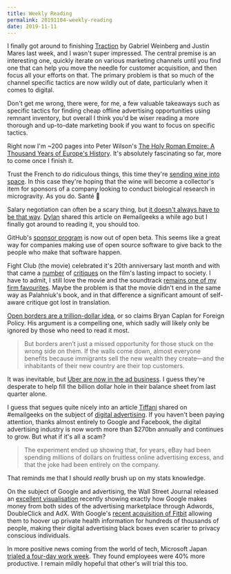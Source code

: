 ```yaml
---
title: Weekly Reading
permalink: 20191104-weekly-reading
date: 2019-11-11
---
```


I finally got around to finishing [Traction](https://www.goodreads.com/book/show/25768015-traction) by Gabriel Weinberg and Justin Mares last week, and I wasn't super impressed. The central premise is an interesting one, quickly iterate on various marketing channels until you find one that can help you move the needle for customer acquisition, and then focus all your efforts on that. The primary problem is that so much of the channel specific tactics are now wildly out of date, particularly when it comes to digital.

Don't get me wrong, there were, for me, a few valuable takeaways such as specific tactics for finding cheap offline advertising opportunities using remnant inventory, but overall I think you'd be wiser reading a more thorough and up-to-date marketing book if you want to focus on specific tactics.

Right now I'm ~200 pages into Peter Wilson's [The Holy Roman Empire: A Thousand Years of Europe's History](https://www.goodreads.com/book/show/31456148-the-holy-roman-empire). It's absolutely fascinating so far, more to come once I finish it.

Trust the French to do ridiculous things, this time they're [sending wine into space](https://qz.com/1656636/a-french-start-up-is-sending-wine-to-space/). In this case they're hoping that the wine will become a collector's item for sponsors of a company looking to conduct biological research in microgravity. As you do. Santé 🍷

Salary negotiation can often be a scary thing, but [it doesn't always have to be that way](https://www.kalzumeus.com/2012/01/23/salary-negotiation/). [Dylan](https://dylanatsmith.com/) shared this article on #emailgeeks a while ago but I finally got around to reading it, you should too.

GitHub's [sponsor program](https://github.blog/2019-11-04-github-sponsors-is-now-out-of-beta-in-30-countries/) is now out of open beta. This seems like a great way for companies making use of open source software to give back to the people who make that software happen.

Fight Club (the movie) celebrated it's 20th anniversary last month and with that came a [number](https://www.esquire.com/entertainment/movies/a29463962/fight-club-bad-20th-anniversary-analysis-essay/) of [critiques](https://www.newyorker.com/culture/cultural-comment/the-men-who-still-love-fight-club) on the film's lasting impact to society. I have to admit, I still love the movie and the soundtrack [remains one of my firm favourites](https://www.last.fm/user/Jacques_ct/library/music/The+Dust+Brothers/Fight+Club?date_preset=ALL). Maybe the problem is that the movie didn't end in the same way as Palahniuk's book, and in that difference a significant amount of self-aware critique got lost in translation.

[Open borders are a trillion-dollar idea](https://foreignpolicy.com/2019/11/01/immigration-wall-open-borders-trillion-dollar-idea/), or so claims Bryan Caplan for Foreign Policy. His argument is a compelling one, which sadly will likely only be ignored by those who need to read it most.

> But borders aren’t just a missed opportunity for those stuck on the wrong side on them. If the walls come down, almost everyone benefits because immigrants sell the new wealth they create—and the inhabitants of their new country are their top customers.

It was inevitable, but [Uber are now in the ad business](https://techcrunch.com/2019/11/06/uber-ad-platform/). I guess they're desperate to help fill the billion dollar hole in their balance sheet from last quarter alone. 

I guess that segues quite nicely into an article [Tiffani](https://twitter.com/iamtiffani) shared on #emailgeeks on the subject of [digital advertising](https://thecorrespondent.com/100/the-new-dot-com-bubble-is-here-its-called-online-advertising/13228924500-22d5fd24). If you haven't been paying attention, thanks almost entirely to Google and Facebook, the digital advertising industry is now worth more than $270bn annually and continues to grow. But what if it's all a scam?

> The experiment ended up showing that, for years, eBay had been spending millions of dollars on fruitless online advertising excess, and that the joke had been entirely on the company.

That reminds me that I should *really* brush up on my stats knowledge.

On the subject of Google and advertising, the Wall Street Journal released an [excellent visualisation](https://www.wsj.com/articles/how-google-edged-out-rivals-and-built-the-worlds-dominant-ad-machine-a-visual-guide-11573142071) recently showing exactly how Google makes money from both sides of the advertising marketplace through Adwords, DoubleClick and AdX. With Google's [recent acquisition of Fitbit](https://www.theverge.com/2019/11/1/20943318/google-fitbit-acquisition-fitness-tracker-announcement) allowing them to hoover up private health information for hundreds of thousands of people, making their digital advertising black boxes even scarier to privacy conscious individuals.

In more positive news coming from the world of tech, Microsoft Japan [trialed a four-day work week](https://qz.com/work/1741570/microsoft-japan-tried-a-four-day-work-week-and-was-more-productive/). They found employees were 40% more productive. I remain mildly hopeful that other's will trial this too.